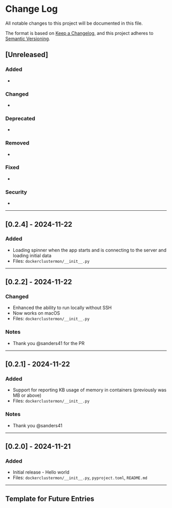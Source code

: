 # Change Log

All notable changes to this project will be documented in this file.

The format is based on [Keep a Changelog](https://keepachangelog.com/en/1.1.0/),
and this project adheres to [Semantic Versioning](https://semver.org/spec/v2.0.0.html).

## [Unreleased]

### Added
-

### Changed
-

### Deprecated
- 

### Removed
- 

### Fixed
- 

### Security
-

---

## [0.2.4] - 2024-11-22

### Added
- Loading spinner when the app starts and is connecting to the server and loading initial data
- Files: `dockerclustermon/__init__.py`

---

## [0.2.2] - 2024-11-22

### Changed
- Enhanced the ability to run locally without SSH
- Now works on macOS
- Files: `dockerclustermon/__init__.py`

### Notes
- Thank you @sanders41 for the PR

---

## [0.2.1] - 2024-11-22

### Added
- Support for reporting KB usage of memory in containers (previously was MB or above)
- Files: `dockerclustermon/__init__.py`

### Notes
- Thank you @sanders41

---

## [0.2.0] - 2024-11-21

### Added
- Initial release - Hello world
- Files: `dockerclustermon/__init__.py`, `pyproject.toml`, `README.md`

---

## Template for Future Entries

<!--
## [X.Y.Z] - YYYY-MM-DD

### Added
- New features or capabilities
- Files: `path/to/new/file.ext`, `another/file.ext`

### Changed
- Modifications to existing functionality
- Files: `path/to/modified/file.ext` (summary if many files)

### Deprecated
- Features that will be removed in future versions
- Files affected: `path/to/deprecated/file.ext`

### Removed
- Features or files that were deleted
- Files: `path/to/removed/file.ext`

### Fixed
- Bug fixes and corrections
- Files: `path/to/fixed/file.ext`

### Security
- Security patches or vulnerability fixes
- Files: `path/to/security/file.ext`

### Notes
- Additional context or important information
- Major dependencies updated
- Breaking changes explanation
-->
